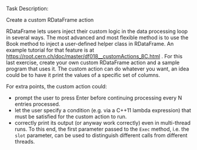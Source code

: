 Task Description:

Create a custom RDataFrame action 

RDataFrame lets users inject their custom logic in the data processing loop in several ways. 
The most advanced and most flexible method is to use the Book method to inject a user-defined helper class in RDataFrame. 
An example tutorial for that feature is at https://root.cern.ch/doc/master/df018__customActions_8C.html  . 
For this last exercise, create your own custom RDataFrame action and a sample program that uses it. 
The custom action can do whatever you want, an idea could be to have it print the values of a specific set of columns. 
 
For extra points, the custom action could: 
- prompt the user to press Enter before continuing processing every N entries processed. 
- let the user specify a condition (e.g. via a C++11 lambda expression) that must be satisfied for the custom action to run. 
- correctly print its output (or anyway work correctly) even in multi-thread runs. To this end, the first parameter passed to the `Exec` method, i.e. the `slot` parameter, can be used to distinguish different calls from different threads. 
